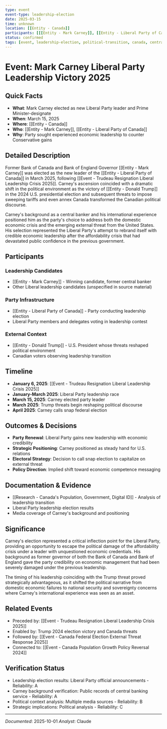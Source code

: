 ```yaml
---
type: event
event-type: leadership-election
date: 2025-03-15
time: unknown
location: [[Entity - Canada]]
participants: [[[Entity - Mark Carney]], [[Entity - Liberal Party of Canada]]]
status: confirmed
tags: [event, leadership-election, political-transition, canada, central-banking]
---
```


# Event: Mark Carney Liberal Party Leadership Victory 2025

## Quick Facts
- **What**: Mark Carney elected as new Liberal Party leader and Prime Minister-designate
- **When**: March 15, 2025
- **Where**: [[Entity - Canada]]
- **Who**: [[Entity - Mark Carney]], [[Entity - Liberal Party of Canada]]
- **Why**: Party sought experienced economic leadership to counter Conservative gains

## Detailed Description
Former Bank of Canada and Bank of England Governor [[Entity - Mark Carney]] was elected as the new leader of the [[Entity - Liberal Party of Canada]] in March 2025, following [[Event - Trudeau Resignation Liberal Leadership Crisis 2025]]. Carney's ascension coincided with a dramatic shift in the political environment as the victory of [[Entity - Donald Trump]] in the 2024 U.S. presidential election and subsequent threats to impose sweeping tariffs and even annex Canada transformed the Canadian political discourse.

Carney's background as a central banker and his international experience positioned him as the party's choice to address both the domestic economic crisis and the emerging external threat from the United States. His selection represented the Liberal Party's attempt to rebrand itself with credible economic leadership after the affordability crisis that had devastated public confidence in the previous government.

## Participants
### Leadership Candidates
- [[Entity - Mark Carney]] - Winning candidate, former central banker
- Other Liberal leadership candidates (unspecified in source material)

### Party Infrastructure
- [[Entity - Liberal Party of Canada]] - Party conducting leadership election
- Liberal Party members and delegates voting in leadership contest

### External Context
- [[Entity - Donald Trump]] - U.S. President whose threats reshaped political environment
- Canadian voters observing leadership transition

## Timeline
- **January 6, 2025**: [[Event - Trudeau Resignation Liberal Leadership Crisis 2025]]
- **January-March 2025**: Liberal Party leadership race
- **March 15, 2025**: Carney elected party leader
- **March 2025**: Trump threats begin reshaping political discourse
- **April 2025**: Carney calls snap federal election

## Outcomes & Decisions
- **Party Renewal**: Liberal Party gains new leadership with economic credibility
- **Strategic Positioning**: Carney positioned as steady hand for U.S. relations
- **Electoral Strategy**: Decision to call snap election to capitalize on external threat
- **Policy Direction**: Implied shift toward economic competence messaging

## Documentation & Evidence
- [[Research - Canada's Population, Government, Digital ID]] - Analysis of leadership transition
- Liberal Party leadership election results
- Media coverage of Carney's background and positioning

## Significance
Carney's election represented a critical inflection point for the Liberal Party, providing an opportunity to escape the political damage of the affordability crisis under a leader with unquestioned economic credentials. His background as former governor of both the Bank of Canada and Bank of England gave the party credibility on economic management that had been severely damaged under the previous leadership.

The timing of his leadership coinciding with the Trump threat proved strategically advantageous, as it shifted the political narrative from domestic economic failures to national security and sovereignty concerns where Carney's international experience was seen as an asset.

## Related Events
- Preceded by: [[Event - Trudeau Resignation Liberal Leadership Crisis 2025]]
- Enabled by: Trump 2024 election victory and Canada threats
- Followed by: [[Event - Canada Federal Election External Threat Response 2025]]
- Connected to: [[Event - Canada Population Growth Policy Reversal 2024]]

## Verification Status
- Leadership election results: Liberal Party official announcements - Reliability: A
- Carney background verification: Public records of central banking service - Reliability: A
- Political context analysis: Multiple media sources - Reliability: B
- Strategic implications: Political analysis - Reliability: C

---
*Documented*: 2025-10-01
*Analyst*: Claude